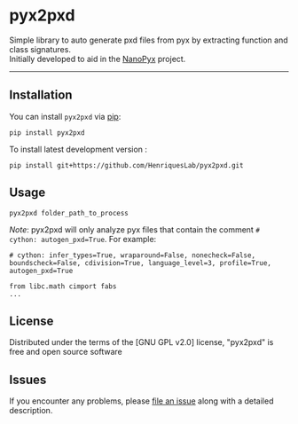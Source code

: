 # pyx2pxd

Simple library to auto generate pxd files from pyx by extracting function and class signatures. <br>
Initially developed to aid in the [NanoPyx](https://github.com/HenriquesLab/NanoPyx) project.

---

## Installation

You can install `pyx2pxd` via [pip]:

```shell
pip install pyx2pxd
```

To install latest development version :

```shell
pip install git+https://github.com/HenriquesLab/pyx2pxd.git
```

## Usage

```shell
pyx2pxd folder_path_to_process
```

_Note_: pyx2pxd will only analyze pyx files that contain the comment <code># cython: autogen_pxd=True</code>. For example:

```code
# cython: infer_types=True, wraparound=False, nonecheck=False, boundscheck=False, cdivision=True, language_level=3, profile=True, autogen_pxd=True

from libc.math cimport fabs
...
```

## License

Distributed under the terms of the [GNU GPL v2.0] license,
"pyx2pxd" is free and open source software

## Issues

If you encounter any problems, please [file an issue] along with a detailed description.

[file an issue]: https://github.com/HenriquesLab/NanoPyx/issues
[pip]: https://pypi.org/project/pip/
[pypi]: https://pypi.org/
